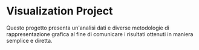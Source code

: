 # Visualization Project
Questo progetto presenta un'analisi dati e diverse metodologie di rappresentazione grafica al fine di comunicare i risultati ottenuti in maniera semplice e diretta.
